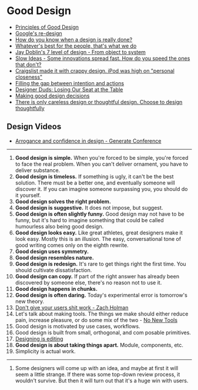 # Good Design

* [Principles of Good Design](http://iandanielstewart.com/2014/02/20/principles-of-good-design/)
* [Google's re-design](http://www.fastcodesign.com/3016268/google-the-redesign)
* [How do you know when a design is really done?](http://www.fastcodesign.com/3028076/how-do-you-know-when-a-design-is-really-done)
* [Whatever's best for the people, that's what we do](https://medium.com/p/ed75a0ee7641)
* [Jay Doblin's 7 level of design - From object to system](http://www.thoughtyoushouldseethis.com/post/21860352429/jay-doblins-seven-levels-of-design)
* [Slow Ideas - Some innovations spread fast. How do you speed the ones that don't?](http://www.newyorker.com/reporting/2013/07/29/130729fa_fact_gawande)
* [Craigslist made it with crappy design. iPod was high on "personal closeness"](http://us1.campaign-archive1.com/?u=836dc9c64862f158af8a31e20&id=d2dcae3448&e=e02d2860e9)
* [Filling the gap between intention and actions](https://medium.com/ux-design-1/fa95d615df7c)
* [Designer Duds: Losing Our Seat at the Table](http://mokriya.quora.com/Designer-Duds-Losing-Our-Seat-at-the-Table)
* [Making good design decisions](http://blog.getprismatic.com/making-good-design-decisions/)
* [There is only careless design or thoughtful design. Choose to design thoughtfully](https://medium.com/@ireneau/5b867e9f2614)

## Design Videos

* [Arrogance and confidence in design - Generate Conference](https://www.youtube.com/watch?v=ngQnoBWsFfc)


---
1. **Good design is simple.** When you're forced to be simple, you're forced to face the real problem. When you can't deliver ornament, you have to deliver substance.
2. **Good design is timeless.** If something is ugly, it can't be the best solution. There must be a better one, and eventually someone will discover it. If you can imagine someone surpassing you, you should do it yourself.
3. **Good design solves the right problem.**
4. **Good design is suggestive.** It does not impose, but suggest.
5. **Good design is often slightly funny.** Good design may not have to be funny, but it's hard to imagine something that could be called humourless also being good design.
6. **Good design looks easy.** Like great athletes, great designers make it look easy. Mostly this is an illusion. The easy, conversational tone of good writing comes only on the eighth rewrite.
7. **Good design uses symmetry.**
8. **Good design resembles nature.**
9. **Good design is redesign.** It's rare to get things right the first time. You should cultivate dissatisfaction.
10. **Good design can copy.** If part of the right answer has already been discovered by someone else, there's no reason not to use it.
11. **Good design happens in chunks.**
12. **Good design is often daring.** Today's experimental error is tomorrow's new theory.
13. [Don't give your users shit work - Zach Holman](http://zachholman.com/posts/shit-work/)
14. Let's talk about making tools. The things we make should either reduce pain, increase pleasure, or do some mix of the two - [No New Tools](http://frankchimero.com/blog/no-new-tools/)
15. Good design is motivated by use cases, workflows.
16. Good design is built from small, orthogonal, and com posable primitives.
17. [Designing is editing](http://blog.simplease.at/2014/05/designing-is-editing/)
18. **Good design is about taking things apart.** Module, components, etc.
19. Simplicity is actual work.

---
1. Some designers will come up with an idea, and maybe at first it will seem a little strange. If there was some top-down review process, it wouldn't survive. But then it will turn out that it's a huge win with users.